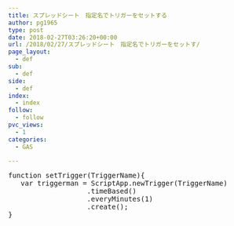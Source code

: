 ```yaml
---
title: スプレッドシート　指定名でトリガーをセットする
author: pg1965
type: post
date: 2018-02-27T03:26:20+00:00
url: /2018/02/27/スプレッドシート　指定名でトリガーをセットす/
page_layout:
  - def
sub:
  - def
side:
  - def
index:
  - index
follow:
  - follow
pvc_views:
  - 1
categories:
  - GAS

---
```

<pre class="lang:js decode:true " title="setTrigger">function setTrigger(TriggerName){
   var triggerman = ScriptApp.newTrigger(TriggerName)
                   .timeBased()
                   .everyMinutes(1)
                   .create();
}</pre>

&nbsp;
